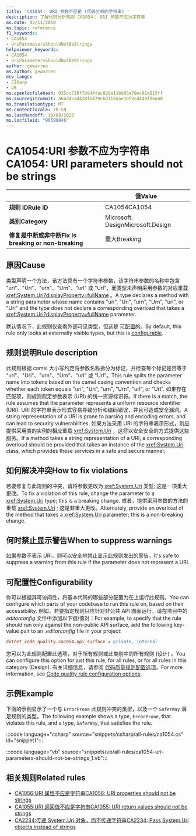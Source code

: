 ```yaml
---
title: 'CA1054： URI 参数不应是 (代码分析的字符串) '
description: 了解代码分析规则 CA1054： URI 参数不应为字符串
ms.date: 03/11/2019
ms.topic: reference
f1_keywords:
- CA1054
- UriParametersShouldNotBeStrings
helpviewer_keywords:
- CA1054
- UriParametersShouldNotBeStrings
author: gewarren
ms.author: gewarren
dev_langs:
- CSharp
- VB
ms.openlocfilehash: 935cc718f7b944fac020a118d95e78ec91a815ff
ms.sourcegitcommit: a6bd4cad438fe479cbd112eae10f2cd449f06e40
ms.translationtype: MT
ms.contentlocale: zh-CN
ms.lasthandoff: 10/08/2020
ms.locfileid: "96590846"
---
```

# <a name="ca1054-uri-parameters-should-not-be-strings"></a><span data-ttu-id="2fba7-103">CA1054:URI 参数不应为字符串</span><span class="sxs-lookup"><span data-stu-id="2fba7-103">CA1054: URI parameters should not be strings</span></span>

| | <span data-ttu-id="2fba7-104">值</span><span class="sxs-lookup"><span data-stu-id="2fba7-104">Value</span></span> |
|-|-|
| <span data-ttu-id="2fba7-105">**规则 ID**</span><span class="sxs-lookup"><span data-stu-id="2fba7-105">**Rule ID**</span></span> |<span data-ttu-id="2fba7-106">CA1054</span><span class="sxs-lookup"><span data-stu-id="2fba7-106">CA1054</span></span>|
| <span data-ttu-id="2fba7-107">**类别**</span><span class="sxs-lookup"><span data-stu-id="2fba7-107">**Category**</span></span> |<span data-ttu-id="2fba7-108">Microsoft. Design</span><span class="sxs-lookup"><span data-stu-id="2fba7-108">Microsoft.Design</span></span>|
| <span data-ttu-id="2fba7-109">**修复是中断或非中断**</span><span class="sxs-lookup"><span data-stu-id="2fba7-109">**Fix is breaking or non-breaking**</span></span> |<span data-ttu-id="2fba7-110">重大</span><span class="sxs-lookup"><span data-stu-id="2fba7-110">Breaking</span></span>|

## <a name="cause"></a><span data-ttu-id="2fba7-111">原因</span><span class="sxs-lookup"><span data-stu-id="2fba7-111">Cause</span></span>

<span data-ttu-id="2fba7-112">类型声明一个方法，该方法具有一个字符串参数，该字符串参数的名称中包含 "uri"、"Uri"、"urn"、"Urn"、"url" 或 "Url"，而类型未声明采用参数的对应重载 <xref:System.Uri?displayProperty=fullName> 。</span><span class="sxs-lookup"><span data-stu-id="2fba7-112">A type declares a method with a string parameter whose name contains "uri", "Uri", "urn", "Urn", "url", or "Url" and the type does not declare a corresponding overload that takes a <xref:System.Uri?displayProperty=fullName> parameter.</span></span>

<span data-ttu-id="2fba7-113">默认情况下，此规则仅查看外部可见类型，但这是 [可配置](#configurability)的。</span><span class="sxs-lookup"><span data-stu-id="2fba7-113">By default, this rule only looks at externally visible types, but this is [configurable](#configurability).</span></span>

## <a name="rule-description"></a><span data-ttu-id="2fba7-114">规则说明</span><span class="sxs-lookup"><span data-stu-id="2fba7-114">Rule description</span></span>

<span data-ttu-id="2fba7-115">此规则根据 camel 大小写约定将参数名称拆分为标记，并检查每个标记是否等于 "uri"、"Uri"、"urn"、"Urn"、"url" 或 "Url"。</span><span class="sxs-lookup"><span data-stu-id="2fba7-115">This rule splits the parameter name into tokens based on the camel casing convention and checks whether each token equals "uri", "Uri", "urn", "Urn", "url", or "Url".</span></span> <span data-ttu-id="2fba7-116">如果存在匹配项，则规则假定参数表示 (URI) 的统一资源标识符。</span><span class="sxs-lookup"><span data-stu-id="2fba7-116">If there is a match, the rule assumes that the parameter represents a uniform resource identifier (URI).</span></span> <span data-ttu-id="2fba7-117">URI 的字符串表示形式容易导致分析和编码错误，并且可造成安全漏洞。</span><span class="sxs-lookup"><span data-stu-id="2fba7-117">A string representation of a URI is prone to parsing and encoding errors, and can lead to security vulnerabilities.</span></span> <span data-ttu-id="2fba7-118">如果方法采用 URI 的字符串表示形式，则应提供采用类的实例的相应重载 <xref:System.Uri> ，这将以安全安全的方式提供这些服务。</span><span class="sxs-lookup"><span data-stu-id="2fba7-118">If a method takes a string representation of a URI, a corresponding overload should be provided that takes an instance of the <xref:System.Uri> class, which provides these services in a safe and secure manner.</span></span>

## <a name="how-to-fix-violations"></a><span data-ttu-id="2fba7-119">如何解决冲突</span><span class="sxs-lookup"><span data-stu-id="2fba7-119">How to fix violations</span></span>

<span data-ttu-id="2fba7-120">若要修复与此规则的冲突，请将参数更改为 <xref:System.Uri> 类型; 这是一项重大更改。</span><span class="sxs-lookup"><span data-stu-id="2fba7-120">To fix a violation of this rule, change the parameter to a <xref:System.Uri> type; this is a breaking change.</span></span> <span data-ttu-id="2fba7-121">或者，提供采用参数的方法的重载 <xref:System.Uri> ; 这是非重大更改。</span><span class="sxs-lookup"><span data-stu-id="2fba7-121">Alternately, provide an overload of the method that takes a <xref:System.Uri> parameter; this is a non-breaking change.</span></span>

## <a name="when-to-suppress-warnings"></a><span data-ttu-id="2fba7-122">何时禁止显示警告</span><span class="sxs-lookup"><span data-stu-id="2fba7-122">When to suppress warnings</span></span>

<span data-ttu-id="2fba7-123">如果参数不表示 URI，则可以安全地禁止显示此规则发出的警告。</span><span class="sxs-lookup"><span data-stu-id="2fba7-123">It's safe to suppress a warning from this rule if the parameter does not represent a URI.</span></span>

## <a name="configurability"></a><span data-ttu-id="2fba7-124">可配置性</span><span class="sxs-lookup"><span data-stu-id="2fba7-124">Configurability</span></span>

<span data-ttu-id="2fba7-125">你可以根据其可访问性，将基本代码的哪些部分配置为在上运行此规则。</span><span class="sxs-lookup"><span data-stu-id="2fba7-125">You can configure which parts of your codebase to run this rule on, based on their accessibility.</span></span> <span data-ttu-id="2fba7-126">例如，若要指定规则只应针对非公共 API 图面运行，请在项目中的 *editorconfig* 文件中添加以下键/值对：</span><span class="sxs-lookup"><span data-stu-id="2fba7-126">For example, to specify that the rule should run only against the non-public API surface, add the following key-value pair to an *.editorconfig* file in your project:</span></span>

```ini
dotnet_code_quality.ca1054.api_surface = private, internal
```

<span data-ttu-id="2fba7-127">您可以为此规则配置此选项，对于所有规则或此类别中的所有规则 (设计) 。</span><span class="sxs-lookup"><span data-stu-id="2fba7-127">You can configure this option for just this rule, for all rules, or for all rules in this category (Design).</span></span> <span data-ttu-id="2fba7-128">有关详细信息，请参阅 [代码质量规则配置选项](../code-quality-rule-options.md)。</span><span class="sxs-lookup"><span data-stu-id="2fba7-128">For more information, see [Code quality rule configuration options](../code-quality-rule-options.md).</span></span>

## <a name="example"></a><span data-ttu-id="2fba7-129">示例</span><span class="sxs-lookup"><span data-stu-id="2fba7-129">Example</span></span>

<span data-ttu-id="2fba7-130">下面的示例显示了一个与 `ErrorProne` 此规则冲突的类型，以及一个 `SaferWay` 满足规则的类型。</span><span class="sxs-lookup"><span data-stu-id="2fba7-130">The following example shows a type, `ErrorProne`, that violates this rule, and a type, `SaferWay`, that satisfies the rule.</span></span>

:::code language="csharp" source="snippets/csharp/all-rules/ca1054.cs" id="snippet1":::

:::code language="vb" source="snippets/vb/all-rules/ca1054-uri-parameters-should-not-be-strings_1.vb":::

## <a name="related-rules"></a><span data-ttu-id="2fba7-131">相关规则</span><span class="sxs-lookup"><span data-stu-id="2fba7-131">Related rules</span></span>

- [<span data-ttu-id="2fba7-132">CA1056:URI 属性不应是字符串</span><span class="sxs-lookup"><span data-stu-id="2fba7-132">CA1056: URI properties should not be strings</span></span>](ca1056.md)
- [<span data-ttu-id="2fba7-133">CA1055:URI 返回值不应是字符串</span><span class="sxs-lookup"><span data-stu-id="2fba7-133">CA1055: URI return values should not be strings</span></span>](ca1055.md)
- [<span data-ttu-id="2fba7-134">CA2234:传递 System.Uri 对象，而不传递字符串</span><span class="sxs-lookup"><span data-stu-id="2fba7-134">CA2234: Pass System.Uri objects instead of strings</span></span>](ca2234.md)
